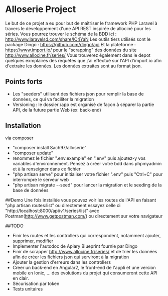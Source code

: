 # Alloserie Project

Le but de ce projet a eu pour but de maîtriser le framework PHP Laravel à travers le développement d'une API REST inspirée de allociné pour les séries. Vous pourrez trouver le schéma de la BDD ici : http://www.laravelsd.com/share/lC4YaN
Les outils tiers utilisés sont le package Dingo : https://github.com/dingo/api 
Et la plateforme : https://www.import.io/ pour le "scrapping" des données du site http://www.allocine.fr/series/
Vous trouverez également dans le depot quelques exmplaires des requêtes que j'ai effectué sur l'API d'import.io afin d'extraire les données. Les données extraites sont au format json.

## Points forts
- Les "seeders" utilisent des fichiers json pour remplir la base de données, ce qui va faciliter la migration
- Versioning : le dossier /app est organisé de façon à séparer la partie API, de la future partie Web (ex: back-end)

## Installation 
via composer 
- "composer install  Sach97/alloserie"
- "composer update"
- renommez le fichier ".env.example" en ".env" puis ajoutez-y vos variables d'environnement. Pensez à créer votre bdd dans phpmyadmin et à la renseigner dans ce fichier
- "php artisan serve" pour initialiser votre fichier ".env" puis "Ctrl+C" pour interrompre le serveur web
- "php artisan migrate --seed" pour lancer la migration et le seeding de la base de données 

##Demo 
Une fois installée vous pouvez voir les routes de l'API en faisant "php artisan routes:list" ou
directement essayez celle ci "http://localhost:8000/api/v1/series/list" avec Postman(http://www.getpostman.com/) ou directement sur votre navigateur 

##TODO
- Finir les routes et les controllers qui correspondent, notamment ajouter, supprimer, modifier
- Implementer l'autodoc de Apiary Blueprint fournie par Dingo
- Finir de scrapper http://www.allocine.fr/series/ et de trier les données afin de créer les fichiers json qui serviront à la migration
- Ajouter la gestion d'erreurs dans les controllers
- Creer un back-end en Angular2, le front-end de l'appli et une version mobile en Ionic, ... des évolutions du projet qui consumeront cette API en clair.
- Sécurisation par token
- Tests unitaires

